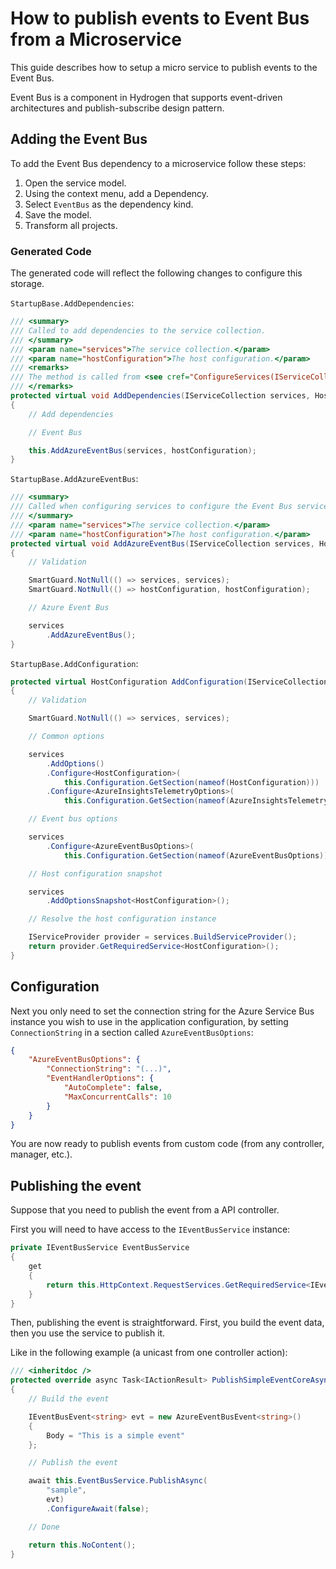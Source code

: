 # How to publish events to Event Bus from a Microservice

This guide describes how to setup a micro service to publish events to the Event Bus.

Event Bus is a component in Hydrogen that supports event-driven architectures and publish-subscribe design pattern.

## Adding the Event Bus

To add the Event Bus dependency to a microservice follow these steps:

1. Open the service model.
2. Using the context menu, add a Dependency.
3. Select `EventBus` as the dependency kind.
4. Save the model.
5. Transform all projects.

### Generated Code

The generated code will reflect the following changes to configure this storage.

`StartupBase.AddDependencies`:

```csharp
/// <summary>
/// Called to add dependencies to the service collection.
/// </summary>
/// <param name="services">The service collection.</param>
/// <param name="hostConfiguration">The host configuration.</param>
/// <remarks>
/// The method is called from <see cref="ConfigureServices(IServiceCollection)"/>.
/// </remarks>
protected virtual void AddDependencies(IServiceCollection services, HostConfiguration hostConfiguration)
{
    // Add dependencies

    // Event Bus

    this.AddAzureEventBus(services, hostConfiguration);
}
```

`StartupBase.AddAzureEventBus`:

```csharp
/// <summary>
/// Called when configuring services to configure the Event Bus services.
/// </summary>
/// <param name="services">The service collection.</param>
/// <param name="hostConfiguration">The host configuration.</param>
protected virtual void AddAzureEventBus(IServiceCollection services, HostConfiguration hostConfiguration)
{
    // Validation

    SmartGuard.NotNull(() => services, services);
    SmartGuard.NotNull(() => hostConfiguration, hostConfiguration);

    // Azure Event Bus

    services
        .AddAzureEventBus();
}
```

`StartupBase.AddConfiguration`:

```csharp
protected virtual HostConfiguration AddConfiguration(IServiceCollection services)
{
    // Validation

    SmartGuard.NotNull(() => services, services);

    // Common options

    services
        .AddOptions()
        .Configure<HostConfiguration>(
            this.Configuration.GetSection(nameof(HostConfiguration)))
        .Configure<AzureInsightsTelemetryOptions>(
            this.Configuration.GetSection(nameof(AzureInsightsTelemetryOptions)));

    // Event bus options

    services
        .Configure<AzureEventBusOptions>(
            this.Configuration.GetSection(nameof(AzureEventBusOptions)));

    // Host configuration snapshot

    services
        .AddOptionsSnapshot<HostConfiguration>();

    // Resolve the host configuration instance

    IServiceProvider provider = services.BuildServiceProvider();
    return provider.GetRequiredService<HostConfiguration>();
}
```

## Configuration

Next you only need to set the connection string for the Azure Service Bus instance you wish to use in the application configuration, by setting `ConnectionString` in a section called `AzureEventBusOptions`:

```json
{
    "AzureEventBusOptions": {
        "ConnectionString": "(...)",
        "EventHandlerOptions": {
            "AutoComplete": false,
            "MaxConcurrentCalls": 10
        }
    }
}
```

You are now ready to publish events from custom code (from any controller, manager, etc.).

## Publishing the event

Suppose that you need to publish the event from a API controller.

First you will need to have access to the `IEventBusService` instance:

```csharp
private IEventBusService EventBusService
{
    get
    {
        return this.HttpContext.RequestServices.GetRequiredService<IEventBusService>();
    }
}
```

Then, publishing the event is straightforward. First, you build the event data, then you use the service to publish it.

Like in the following example (a unicast from one controller action):

```csharp
/// <inheritdoc />
protected override async Task<IActionResult> PublishSimpleEventCoreAsync()
{
    // Build the event

    IEventBusEvent<string> evt = new AzureEventBusEvent<string>()
    {
        Body = "This is a simple event"
    };

    // Publish the event

    await this.EventBusService.PublishAsync(
        "sample", 
        evt)
        .ConfigureAwait(false);

    // Done

    return this.NoContent();
}
```